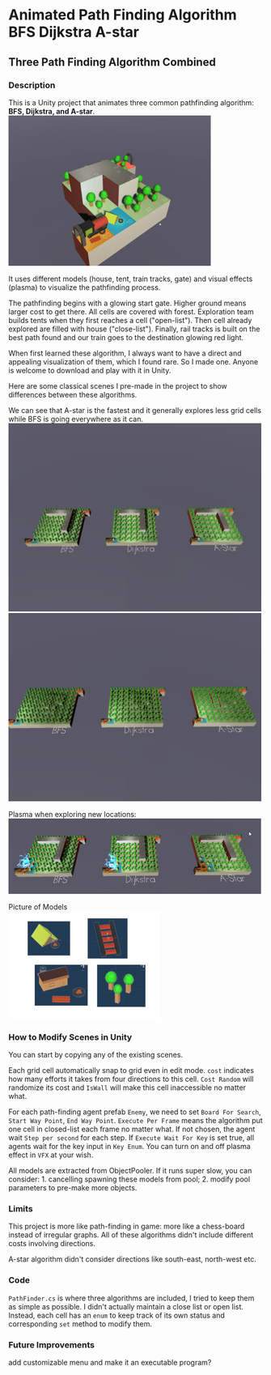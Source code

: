 # Animated Path Finding Algorithm BFS Dijkstra A-star

## Three Path Finding Algorithm Combined

### Description
This is a Unity project that animates three common pathfinding algorithm: **BFS, Dijkstra, and A-star**. 
<br><img src="./imgs/Small.gif" alt="" width="400px" height="auto"><br>

It uses different models (house, tent, train tracks, gate) and visual effects (plasma) to visualize the pathfinding process.

The pathfinding begins with a glowing start gate. Higher ground means larger cost to get there. All cells are covered with forest. Exploration team builds tents when they first reaches a cell ("open-list"). Then cell already explored are filled with house ("close-list"). Finally, rail tracks is built on the best path found and our train goes to the destination glowing red light.

When first learned these algorithm, I always want to have a direct and appealing visualization of them, which I found rare. So I made one. Anyone is welcome to download and play with it in Unity.

Here are some classical scenes I pre-made in the project to show differences between these algorithms.

We can see that A-star is the fastest and it generally explores less grid cells while BFS is going everywhere as it can.
<br><img src="./imgs/AlgoCompareFullSpeed.gif" alt="" width="500px" height="auto">
<br><img src="./imgs/AlgoMountainCompareFullSpeed.gif" alt="" width="500px" height="auto"><br>

Plasma when exploring new locations:
<br><img src="./imgs/Effect.png" alt="" width="500px" height="auto"><br>

Picture of Models
<br><img src="./imgs/Models.png" alt="" width="300px" height="auto"><br>

### How to Modify Scenes in Unity
You can start by copying any of the existing scenes. 

Each grid cell automatically snap to grid even in edit mode. `cost` indicates how many efforts it takes from four directions to this cell. `Cost Random` will randomize its cost and `IsWall` will make this cell inaccessible no matter what.

For each path-finding agent prefab `Enemy`, we need to set `Board For Search`, `Start Way Point`, `End Way Point`. `Execute Per Frame` means the algorithm put one cell in closed-list each frame no matter what. If not chosen, the agent wait `Step per second` for each step. If `Execute Wait For Key` is set true, all agents wait for the key input in `Key Enum`. You can turn on and off plasma effect in `VFX` at your wish.  

All models are extracted from ObjectPooler. If it runs super slow, you can consider: 1. cancelling spawning these models from pool; 2. modify pool parameters to pre-make more objects.

### Limits
This project is more like path-finding in game: more like a chess-board instead of irregular graphs. All of these algorithms didn't include different costs involving directions. 

A-star algorithm didn't consider directions like south-east, north-west etc.

### Code
`PathFinder.cs` is where three algorithms are included, I tried to keep them as simple as possible. I didn't actually maintain a close list or open list. Instead, each cell has an `enum` to keep track of its own status and corresponding `set` method to modify them. 

### Future Improvements
add customizable menu and make it an executable program?
